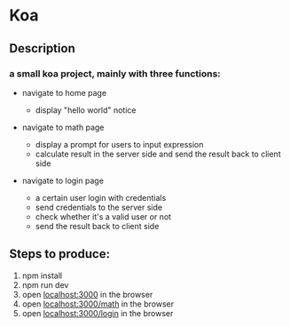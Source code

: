 # Koa 
## Description
 ### a small koa project, mainly with three functions:

+ navigate to home page 
    + display "hello world" notice

+ navigate to math page
    + display a prompt for users to input expression
    + calculate result in the server side and send the result back to client side
    
    
+ navigate to login page
    + a certain user login with credentials
    + send credentials to the server side
    + check whether it's a valid user or not
    + send the result back to client side
    
## Steps to produce:
1. npm install
2. npm run dev
3. open [localhost:3000](http://localhost:3000/) in the browser
4. open [localhost:3000/math](http://localhost:3000/math) in the browser
5. open [localhost:3000/login](http://localhost:3000/login) in the browser
    
    
    